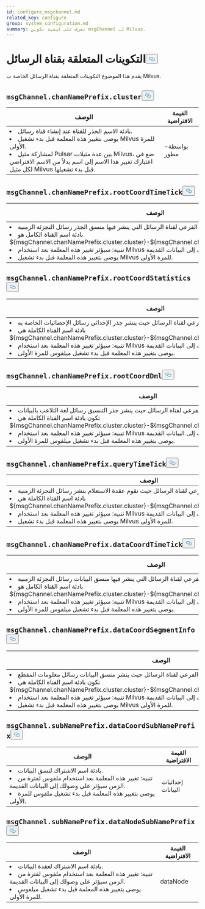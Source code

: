 ```yaml
---
id: configure_msgchannel.md
related_key: configure
group: system_configuration.md
summary: تعرف على كيفية تكوين msgChannel لـ Milvus.
---
```

<h1 id="msgChannel-related-Configurations" class="common-anchor-header">التكوينات المتعلقة بقناة الرسائل<button data-href="#msgChannel-related-Configurations" class="anchor-icon" translate="no">
      <svg translate="no"
        aria-hidden="true"
        focusable="false"
        height="20"
        version="1.1"
        viewBox="0 0 16 16"
        width="16"
      >
        <path
          fill="#0092E4"
          fill-rule="evenodd"
          d="M4 9h1v1H4c-1.5 0-3-1.69-3-3.5S2.55 3 4 3h4c1.45 0 3 1.69 3 3.5 0 1.41-.91 2.72-2 3.25V8.59c.58-.45 1-1.27 1-2.09C10 5.22 8.98 4 8 4H4c-.98 0-2 1.22-2 2.5S3 9 4 9zm9-3h-1v1h1c1 0 2 1.22 2 2.5S13.98 12 13 12H9c-.98 0-2-1.22-2-2.5 0-.83.42-1.64 1-2.09V6.25c-1.09.53-2 1.84-2 3.25C6 11.31 7.55 13 9 13h4c1.45 0 3-1.69 3-3.5S14.5 6 13 6z"
        ></path>
      </svg>
    </button></h1><p>يقدم هذا الموضوع التكوينات المتعلقة بقناة الرسائل الخاصة ب Milvus.</p>
<h2 id="msgChannelchanNamePrefixcluster" class="common-anchor-header"><code translate="no">msgChannel.chanNamePrefix.cluster</code><button data-href="#msgChannelchanNamePrefixcluster" class="anchor-icon" translate="no">
      <svg translate="no"
        aria-hidden="true"
        focusable="false"
        height="20"
        version="1.1"
        viewBox="0 0 16 16"
        width="16"
      >
        <path
          fill="#0092E4"
          fill-rule="evenodd"
          d="M4 9h1v1H4c-1.5 0-3-1.69-3-3.5S2.55 3 4 3h4c1.45 0 3 1.69 3 3.5 0 1.41-.91 2.72-2 3.25V8.59c.58-.45 1-1.27 1-2.09C10 5.22 8.98 4 8 4H4c-.98 0-2 1.22-2 2.5S3 9 4 9zm9-3h-1v1h1c1 0 2 1.22 2 2.5S13.98 12 13 12H9c-.98 0-2-1.22-2-2.5 0-.83.42-1.64 1-2.09V6.25c-1.09.53-2 1.84-2 3.25C6 11.31 7.55 13 9 13h4c1.45 0 3-1.69 3-3.5S14.5 6 13 6z"
        ></path>
      </svg>
    </button></h2><table id="msgChannel.chanNamePrefix.cluster">
  <thead>
    <tr>
      <th class="width80">الوصف</th>
      <th class="width20">القيمة الافتراضية</th> 
    </tr>
  </thead>
  <tbody>
    <tr>
      <td>
        <li>بادئة الاسم الجذر للقناة عند إنشاء قناة رسائل.</li>      
        <li>يوصى بتغيير هذه المعلمة قبل بدء تشغيل Milvus للمرة الأولى.</li>      
        <li>لمشاركة مثيل Pulsar بين عدة مثيلات Milvus، ضع في اعتبارك تغيير هذا الاسم إلى اسم بدلاً من الاسم الافتراضي لكل مثيل Milvus قبل بدء تشغيلها.</li>      </td>
      <td>بواسطة-مطور</td>
    </tr>
  </tbody>
</table>
<h2 id="msgChannelchanNamePrefixrootCoordTimeTick" class="common-anchor-header"><code translate="no">msgChannel.chanNamePrefix.rootCoordTimeTick</code><button data-href="#msgChannelchanNamePrefixrootCoordTimeTick" class="anchor-icon" translate="no">
      <svg translate="no"
        aria-hidden="true"
        focusable="false"
        height="20"
        version="1.1"
        viewBox="0 0 16 16"
        width="16"
      >
        <path
          fill="#0092E4"
          fill-rule="evenodd"
          d="M4 9h1v1H4c-1.5 0-3-1.69-3-3.5S2.55 3 4 3h4c1.45 0 3 1.69 3 3.5 0 1.41-.91 2.72-2 3.25V8.59c.58-.45 1-1.27 1-2.09C10 5.22 8.98 4 8 4H4c-.98 0-2 1.22-2 2.5S3 9 4 9zm9-3h-1v1h1c1 0 2 1.22 2 2.5S13.98 12 13 12H9c-.98 0-2-1.22-2-2.5 0-.83.42-1.64 1-2.09V6.25c-1.09.53-2 1.84-2 3.25C6 11.31 7.55 13 9 13h4c1.45 0 3-1.69 3-3.5S14.5 6 13 6z"
        ></path>
      </svg>
    </button></h2><table id="msgChannel.chanNamePrefix.rootCoordTimeTick">
  <thead>
    <tr>
      <th class="width80">الوصف</th>
      <th class="width20">القيمة الافتراضية</th> 
    </tr>
  </thead>
  <tbody>
    <tr>
      <td>
        <li>بادئة الاسم الفرعي لقناة الرسائل التي ينشر فيها منسق الجذر رسائل التجزئة الزمنية.</li>      
        <li>بادئة اسم القناة الكامل هو ${msgChannel.chanNamePrefix.cluster.cluster}-${msgChannel.chanNamePrefix.rootCoordTimeTick}</li>      
        <li>تنبيه: سيؤثر تغيير هذه المعلمة بعد استخدام Milvus لفترة من الوقت على وصولك إلى البيانات القديمة.</li>      
        <li>يوصى بتغيير هذه المعلمة قبل بدء تشغيل Milvus للمرة الأولى.</li>      </td>
      <td>جذر-جذر-تيمتيك</td>
    </tr>
  </tbody>
</table>
<h2 id="msgChannelchanNamePrefixrootCoordStatistics" class="common-anchor-header"><code translate="no">msgChannel.chanNamePrefix.rootCoordStatistics</code><button data-href="#msgChannelchanNamePrefixrootCoordStatistics" class="anchor-icon" translate="no">
      <svg translate="no"
        aria-hidden="true"
        focusable="false"
        height="20"
        version="1.1"
        viewBox="0 0 16 16"
        width="16"
      >
        <path
          fill="#0092E4"
          fill-rule="evenodd"
          d="M4 9h1v1H4c-1.5 0-3-1.69-3-3.5S2.55 3 4 3h4c1.45 0 3 1.69 3 3.5 0 1.41-.91 2.72-2 3.25V8.59c.58-.45 1-1.27 1-2.09C10 5.22 8.98 4 8 4H4c-.98 0-2 1.22-2 2.5S3 9 4 9zm9-3h-1v1h1c1 0 2 1.22 2 2.5S13.98 12 13 12H9c-.98 0-2-1.22-2-2.5 0-.83.42-1.64 1-2.09V6.25c-1.09.53-2 1.84-2 3.25C6 11.31 7.55 13 9 13h4c1.45 0 3-1.69 3-3.5S14.5 6 13 6z"
        ></path>
      </svg>
    </button></h2><table id="msgChannel.chanNamePrefix.rootCoordStatistics">
  <thead>
    <tr>
      <th class="width80">الوصف</th>
      <th class="width20">القيمة الافتراضية</th> 
    </tr>
  </thead>
  <tbody>
    <tr>
      <td>
        <li>بادئة الاسم الفرعي لقناة الرسائل حيث ينشر جذر الإحداثي رسائل الإحصائيات الخاصة به.</li>      
        <li>بادئة اسم القناة الكاملة هي ${msgChannel.chanNamePrefix.cluster.cluster}-${msgChannel.chanNamePrefix.rootCoordStatistics}</li>      
        <li>تنبيه: سيؤثر تغيير هذه المعلمة بعد استخدام Milvus لفترة من الوقت على وصولك إلى البيانات القديمة.</li>      
        <li>يوصى بتغيير هذه المعلمة قبل بدء تشغيل ميلفوس للمرة الأولى.</li>      </td>
      <td>جذرالكورد-الإحصائيات</td>
    </tr>
  </tbody>
</table>
<h2 id="msgChannelchanNamePrefixrootCoordDml" class="common-anchor-header"><code translate="no">msgChannel.chanNamePrefix.rootCoordDml</code><button data-href="#msgChannelchanNamePrefixrootCoordDml" class="anchor-icon" translate="no">
      <svg translate="no"
        aria-hidden="true"
        focusable="false"
        height="20"
        version="1.1"
        viewBox="0 0 16 16"
        width="16"
      >
        <path
          fill="#0092E4"
          fill-rule="evenodd"
          d="M4 9h1v1H4c-1.5 0-3-1.69-3-3.5S2.55 3 4 3h4c1.45 0 3 1.69 3 3.5 0 1.41-.91 2.72-2 3.25V8.59c.58-.45 1-1.27 1-2.09C10 5.22 8.98 4 8 4H4c-.98 0-2 1.22-2 2.5S3 9 4 9zm9-3h-1v1h1c1 0 2 1.22 2 2.5S13.98 12 13 12H9c-.98 0-2-1.22-2-2.5 0-.83.42-1.64 1-2.09V6.25c-1.09.53-2 1.84-2 3.25C6 11.31 7.55 13 9 13h4c1.45 0 3-1.69 3-3.5S14.5 6 13 6z"
        ></path>
      </svg>
    </button></h2><table id="msgChannel.chanNamePrefix.rootCoordDml">
  <thead>
    <tr>
      <th class="width80">الوصف</th>
      <th class="width20">القيمة الافتراضية</th> 
    </tr>
  </thead>
  <tbody>
    <tr>
      <td>
        <li>بادئة الاسم الفرعي لقناة الرسائل حيث ينشر جذر التنسيق رسائل لغة التلاعب بالبيانات (DML).</li>      
        <li>تكون بادئة اسم القناة الكاملة هي ${msgChannel.chanNamePrefix.cluster.cluster}-${msgChannel.chanNamePrefix.rootCoordDml}</li>      
        <li>تنبيه: سيؤثر تغيير هذه المعلمة بعد استخدام Milvus لفترة من الوقت على وصولك إلى البيانات القديمة.</li>      
        <li>يوصى بتغيير هذه المعلمة قبل بدء تشغيل ميلفوس للمرة الأولى.</li>      </td>
      <td>rootcoord-dml</td>
    </tr>
  </tbody>
</table>
<h2 id="msgChannelchanNamePrefixqueryTimeTick" class="common-anchor-header"><code translate="no">msgChannel.chanNamePrefix.queryTimeTick</code><button data-href="#msgChannelchanNamePrefixqueryTimeTick" class="anchor-icon" translate="no">
      <svg translate="no"
        aria-hidden="true"
        focusable="false"
        height="20"
        version="1.1"
        viewBox="0 0 16 16"
        width="16"
      >
        <path
          fill="#0092E4"
          fill-rule="evenodd"
          d="M4 9h1v1H4c-1.5 0-3-1.69-3-3.5S2.55 3 4 3h4c1.45 0 3 1.69 3 3.5 0 1.41-.91 2.72-2 3.25V8.59c.58-.45 1-1.27 1-2.09C10 5.22 8.98 4 8 4H4c-.98 0-2 1.22-2 2.5S3 9 4 9zm9-3h-1v1h1c1 0 2 1.22 2 2.5S13.98 12 13 12H9c-.98 0-2-1.22-2-2.5 0-.83.42-1.64 1-2.09V6.25c-1.09.53-2 1.84-2 3.25C6 11.31 7.55 13 9 13h4c1.45 0 3-1.69 3-3.5S14.5 6 13 6z"
        ></path>
      </svg>
    </button></h2><table id="msgChannel.chanNamePrefix.queryTimeTick">
  <thead>
    <tr>
      <th class="width80">الوصف</th>
      <th class="width20">القيمة الافتراضية</th> 
    </tr>
  </thead>
  <tbody>
    <tr>
      <td>
        <li>بادئة الاسم الفرعي لقناة الرسائل حيث تقوم عقدة الاستعلام بنشر رسائل التجزئة الزمنية.</li>      
        <li>بادئة اسم القناة الكاملة هي ${msgChannel.chanNamePrefix.cluster.cluster}-${msgChannel.chanNamePrefix.queryTimeTick}</li>      
        <li>تنبيه: سيؤثر تغيير هذه المعلمة بعد استخدام Milvus لفترة من الوقت على وصولك إلى البيانات القديمة.</li>      
        <li>يوصى بتغيير هذه المعلمة قبل بدء تشغيل Milvus للمرة الأولى.</li>      </td>
      <td>queryTimeTick</td>
    </tr>
  </tbody>
</table>
<h2 id="msgChannelchanNamePrefixdataCoordTimeTick" class="common-anchor-header"><code translate="no">msgChannel.chanNamePrefix.dataCoordTimeTick</code><button data-href="#msgChannelchanNamePrefixdataCoordTimeTick" class="anchor-icon" translate="no">
      <svg translate="no"
        aria-hidden="true"
        focusable="false"
        height="20"
        version="1.1"
        viewBox="0 0 16 16"
        width="16"
      >
        <path
          fill="#0092E4"
          fill-rule="evenodd"
          d="M4 9h1v1H4c-1.5 0-3-1.69-3-3.5S2.55 3 4 3h4c1.45 0 3 1.69 3 3.5 0 1.41-.91 2.72-2 3.25V8.59c.58-.45 1-1.27 1-2.09C10 5.22 8.98 4 8 4H4c-.98 0-2 1.22-2 2.5S3 9 4 9zm9-3h-1v1h1c1 0 2 1.22 2 2.5S13.98 12 13 12H9c-.98 0-2-1.22-2-2.5 0-.83.42-1.64 1-2.09V6.25c-1.09.53-2 1.84-2 3.25C6 11.31 7.55 13 9 13h4c1.45 0 3-1.69 3-3.5S14.5 6 13 6z"
        ></path>
      </svg>
    </button></h2><table id="msgChannel.chanNamePrefix.dataCoordTimeTick">
  <thead>
    <tr>
      <th class="width80">الوصف</th>
      <th class="width20">القيمة الافتراضية</th> 
    </tr>
  </thead>
  <tbody>
    <tr>
      <td>
        <li>بادئة الاسم الفرعي لقناة الرسائل التي ينشر فيها منسق البيانات رسائل التجزئة الزمنية.</li>      
        <li>بادئة اسم القناة الكامل هو ${msgChannel.chanNamePrefix.cluster.cluster}-${msgChannel.chanNamePrefix.dataCoordTimeTick}</li>      
        <li>تنبيه: سيؤثر تغيير هذه المعلمة بعد استخدام Milvus لفترة من الوقت على وصولك إلى البيانات القديمة.</li>      
        <li>يوصى بتغيير هذه المعلمة قبل بدء تشغيل ميلفوس للمرة الأولى.</li>      </td>
      <td>قناة datacoord-timetick-channel</td>
    </tr>
  </tbody>
</table>
<h2 id="msgChannelchanNamePrefixdataCoordSegmentInfo" class="common-anchor-header"><code translate="no">msgChannel.chanNamePrefix.dataCoordSegmentInfo</code><button data-href="#msgChannelchanNamePrefixdataCoordSegmentInfo" class="anchor-icon" translate="no">
      <svg translate="no"
        aria-hidden="true"
        focusable="false"
        height="20"
        version="1.1"
        viewBox="0 0 16 16"
        width="16"
      >
        <path
          fill="#0092E4"
          fill-rule="evenodd"
          d="M4 9h1v1H4c-1.5 0-3-1.69-3-3.5S2.55 3 4 3h4c1.45 0 3 1.69 3 3.5 0 1.41-.91 2.72-2 3.25V8.59c.58-.45 1-1.27 1-2.09C10 5.22 8.98 4 8 4H4c-.98 0-2 1.22-2 2.5S3 9 4 9zm9-3h-1v1h1c1 0 2 1.22 2 2.5S13.98 12 13 12H9c-.98 0-2-1.22-2-2.5 0-.83.42-1.64 1-2.09V6.25c-1.09.53-2 1.84-2 3.25C6 11.31 7.55 13 9 13h4c1.45 0 3-1.69 3-3.5S14.5 6 13 6z"
        ></path>
      </svg>
    </button></h2><table id="msgChannel.chanNamePrefix.dataCoordSegmentInfo">
  <thead>
    <tr>
      <th class="width80">الوصف</th>
      <th class="width20">القيمة الافتراضية</th> 
    </tr>
  </thead>
  <tbody>
    <tr>
      <td>
        <li>بادئة الاسم الفرعي لقناة الرسائل حيث ينشر منسق البيانات رسائل معلومات المقطع.</li>      
        <li>تكون بادئة اسم القناة الكاملة هي ${msgChannel.chanNamePrefix.cluster.cluster}-${msgChannel.chanNamePrefix.dataCoordSegmentInfo}</li>      
        <li>تنبيه: سيؤثر تغيير هذه المعلمة بعد استخدام Milvus لفترة من الوقت على وصولك إلى البيانات القديمة.</li>      
        <li>يوصى بتغيير هذه المعلمة قبل بدء تشغيل Milvus للمرة الأولى.</li>      </td>
      <td>مقطع-إنفو-قناة المعلومات</td>
    </tr>
  </tbody>
</table>
<h2 id="msgChannelsubNamePrefixdataCoordSubNamePrefix" class="common-anchor-header"><code translate="no">msgChannel.subNamePrefix.dataCoordSubNamePrefix</code><button data-href="#msgChannelsubNamePrefixdataCoordSubNamePrefix" class="anchor-icon" translate="no">
      <svg translate="no"
        aria-hidden="true"
        focusable="false"
        height="20"
        version="1.1"
        viewBox="0 0 16 16"
        width="16"
      >
        <path
          fill="#0092E4"
          fill-rule="evenodd"
          d="M4 9h1v1H4c-1.5 0-3-1.69-3-3.5S2.55 3 4 3h4c1.45 0 3 1.69 3 3.5 0 1.41-.91 2.72-2 3.25V8.59c.58-.45 1-1.27 1-2.09C10 5.22 8.98 4 8 4H4c-.98 0-2 1.22-2 2.5S3 9 4 9zm9-3h-1v1h1c1 0 2 1.22 2 2.5S13.98 12 13 12H9c-.98 0-2-1.22-2-2.5 0-.83.42-1.64 1-2.09V6.25c-1.09.53-2 1.84-2 3.25C6 11.31 7.55 13 9 13h4c1.45 0 3-1.69 3-3.5S14.5 6 13 6z"
        ></path>
      </svg>
    </button></h2><table id="msgChannel.subNamePrefix.dataCoordSubNamePrefix">
  <thead>
    <tr>
      <th class="width80">الوصف</th>
      <th class="width20">القيمة الافتراضية</th> 
    </tr>
  </thead>
  <tbody>
    <tr>
      <td>
        <li>بادئة اسم الاشتراك لنسق البيانات.</li>      
        <li>تنبيه: تغيير هذه المعلمة بعد استخدام ملفوس لفترة من الزمن سيؤثر على وصولك إلى البيانات القديمة.</li>      
        <li>يوصى بتغيير هذه المعلمة قبل بدء تشغيل ملفوس للمرة الأولى.</li>      </td>
      <td>إحداثيات البيانات</td>
    </tr>
  </tbody>
</table>
<h2 id="msgChannelsubNamePrefixdataNodeSubNamePrefix" class="common-anchor-header"><code translate="no">msgChannel.subNamePrefix.dataNodeSubNamePrefix</code><button data-href="#msgChannelsubNamePrefixdataNodeSubNamePrefix" class="anchor-icon" translate="no">
      <svg translate="no"
        aria-hidden="true"
        focusable="false"
        height="20"
        version="1.1"
        viewBox="0 0 16 16"
        width="16"
      >
        <path
          fill="#0092E4"
          fill-rule="evenodd"
          d="M4 9h1v1H4c-1.5 0-3-1.69-3-3.5S2.55 3 4 3h4c1.45 0 3 1.69 3 3.5 0 1.41-.91 2.72-2 3.25V8.59c.58-.45 1-1.27 1-2.09C10 5.22 8.98 4 8 4H4c-.98 0-2 1.22-2 2.5S3 9 4 9zm9-3h-1v1h1c1 0 2 1.22 2 2.5S13.98 12 13 12H9c-.98 0-2-1.22-2-2.5 0-.83.42-1.64 1-2.09V6.25c-1.09.53-2 1.84-2 3.25C6 11.31 7.55 13 9 13h4c1.45 0 3-1.69 3-3.5S14.5 6 13 6z"
        ></path>
      </svg>
    </button></h2><table id="msgChannel.subNamePrefix.dataNodeSubNamePrefix">
  <thead>
    <tr>
      <th class="width80">الوصف</th>
      <th class="width20">القيمة الافتراضية</th> 
    </tr>
  </thead>
  <tbody>
    <tr>
      <td>
        <li>بادئة اسم الاشتراك لعقدة البيانات.</li>      
        <li>تنبيه: تغيير هذه المعلمة بعد استخدام ملفوس لفترة من الزمن سيؤثر على وصولك إلى البيانات القديمة.</li>      
        <li>يوصى بتغيير هذه المعلمة قبل بدء تشغيل ميلفوس للمرة الأولى.</li>      </td>
      <td>dataNode</td>
    </tr>
  </tbody>
</table>
